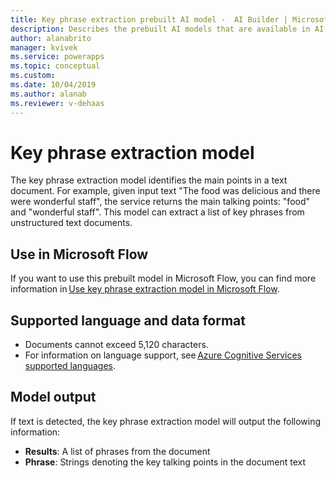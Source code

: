 ```yaml
---
title: Key phrase extraction prebuilt AI model -  AI Builder | Microsoft Docs
description: Describes the prebuilt AI models that are available in AI Builder.
author: alanabrito
manager: kvivek
ms.service: powerapps
ms.topic: conceptual
ms.custom: 
ms.date: 10/04/2019
ms.author: alanab
ms.reviewer: v-dehaas
---
```


# Key phrase extraction model

The key phrase extraction model identifies the main points in a text document. For example, given input text "The food was delicious and there were wonderful staff", the service returns the main talking points: "food" and "wonderful staff". This model can extract a list of key phrases from unstructured text documents. 

## Use in Microsoft Flow

If you want to use this prebuilt model in Microsoft Flow, you can find more information in [Use key phrase extraction model in Microsoft Flow](flow-key-phrase-extraction.md).  
 
## Supported language and data format

- Documents cannot exceed 5,120 characters.  
- For information on language support, see [Azure Cognitive Services supported languages](/azure/cognitive-services/language-support).

## Model output

If text is detected, the key phrase extraction model will output the following information:

- **Results**: A list of phrases from the document
- **Phrase**: Strings denoting the key talking points in the document text
